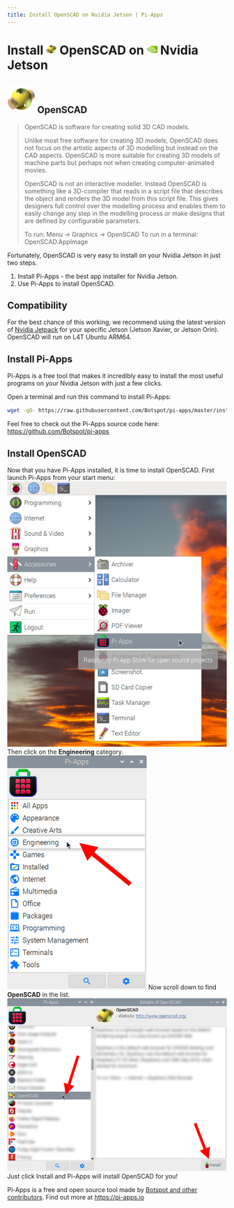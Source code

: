 ```yaml
---
title: Install OpenSCAD on Nvidia Jetson | Pi-Apps
---
```

<div class="simple-install-content content">

# Install <img src="/img/app-icons/OpenSCAD/icon-64.png" height=24> OpenSCAD on <img src=/img/other-icons/nvidia-icon.svg height=24> Nvidia Jetson

## <img src="/img/app-icons/OpenSCAD/icon-64.png"> OpenSCAD
> OpenSCAD is software for creating solid 3D CAD models.
> 
> Unlike most free software for creating 3D models, OpenSCAD does not focus on
> the artistic aspects of 3D modelling but instead on the CAD aspects.
> OpenSCAD is more suitable for creating 3D models of machine parts but
> perhaps not when creating computer-animated movies.
> 
> OpenSCAD is not an interactive modeller. Instead OpenSCAD is something like
> a 3D-compiler that reads in a script file that describes the object
> and renders the 3D model from this script file. This gives designers
> full control over the modelling process and enables them to easily
> change any step in the modelling process or make designs that are
> defined by configurable parameters.
> 
> To run: Menu -> Graphics -> OpenSCAD
> To run in a terminal: OpenSCAD.AppImage

Fortunately, OpenSCAD is very easy to install on your Nvidia Jetson in just two steps.
1. Install Pi-Apps - the best app installer for Nvidia Jetson.
2. Use Pi-Apps to install OpenSCAD.
</div>
<div class="simple-install-content content">

## Compatibility
For the best chance of this working, we recommend using the latest version of [Nvidia Jetpack](https://developer.nvidia.com/embedded/jetpack-archive) for your specific Jetson (Jetson Xavier, or Jetson Orin).
OpenSCAD will run on L4T Ubuntu ARM64.
</div>
<div class="simple-install-content content">

## Install Pi-Apps

Pi-Apps is a free tool that makes it incredibly easy to install the most useful programs on your Nvidia Jetson with just a few clicks.

Open a terminal and run this command to install Pi-Apps:
```bash
wget -qO- https://raw.githubusercontent.com/Botspot/pi-apps/master/install | bash
```
Feel free to check out the Pi-Apps source code here: https://github.com/Botspot/pi-apps
</div>
<div class="simple-install-content content">

## Install OpenSCAD

Now that you have Pi-Apps installed, it is time to install OpenSCAD.
First launch Pi-Apps from your start menu:
<img src="/img/start-menu.png">
Then click on the <b>Engineering</b> category.
<img src="/img/category-selections/Engineering.png">
Now scroll down to find <b>OpenSCAD</b> in the list.
<img src="/img/app-icons/OpenSCAD/app-selection.png">
Just click Install and Pi-Apps will install OpenSCAD for you!
</div>
<div class="simple-install-content content">

Pi-Apps is a free and open source tool made by [Botspot and other contributors](/about/#contributors). Find out more at https://pi-apps.io
</div>
